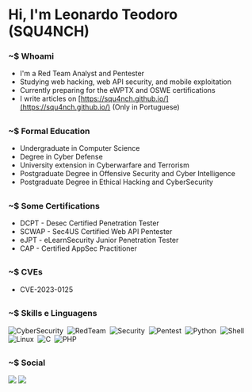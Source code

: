 # Hi, I'm Leonardo Teodoro (SQU4NCH)

### ~$ Whoami

- I'm a Red Team Analyst and Pentester
- Studying web hacking, web API security, and mobile exploitation
- Currently preparing for the eWPTX and OSWE certifications
- I write articles on [https://squ4nch.github.io/](https://squ4nch.github.io/) (Only in Portuguese)

##
### ~$ Formal Education
- Undergraduate in Computer Science
- Degree in Cyber Defense
- University extension in Cyberwarfare and Terrorism
- Postgraduate Degree in Offensive Security and Cyber Intelligence
- Postgraduate Degree in Ethical Hacking and CyberSecurity

##
### ~$ Some Certifications
- DCPT - Desec Certified Penetration Tester
- SCWAP - Sec4US Certified Web API Pentester
- eJPT - eLearnSecurity Junior Penetration Tester
- CAP - Certified AppSec Practitioner

##
### ~$ CVEs
- CVE-2023-0125

##
### ~$ Skills e Linguagens  
![CyberSecurity](https://img.shields.io/badge/-CyberSecurity-05122A?style=flat&logo=hackaday&color=black)&nbsp;
![RedTeam](https://img.shields.io/badge/RedTeam-FF0000?style=flat&logo=hackaday&logoColor=white)&nbsp;
![Security](https://img.shields.io/badge/-Security-05122A?style=flat&logo=hackaday&color=black)&nbsp;
![Pentest](https://img.shields.io/badge/-Pentest-05122A?style=flat&logo=hackaday&color=black)&nbsp;
![Python](https://img.shields.io/badge/-Python-05122A?style=flat&logo=python)&nbsp;
![Shell](https://img.shields.io/badge/Shell-05122A?style=flat&logo=gnu-bash&logoColor=white)&nbsp;
![Linux](https://img.shields.io/badge/-Linux-05122A?style=flat&logo=linux&logoColor=white)&nbsp;
![C](https://img.shields.io/badge/-C-05122A?style=flat&logo=C&logoColor=white)&nbsp;
![PHP](https://img.shields.io/badge/-PHP-05122A?style=flat&logo=php)&nbsp;

##
### ~$ Social
<a href="https://www.linkedin.com/in/leo-teodoro/" target="_blank"><img src="https://img.shields.io/badge/-LinkedIn-%230077B5?style=for-the-badge&logo=linkedin&logoColor=white" target="_blank"></a> 
<a href="https://tryhackme.com/p/SQU4NCH" target="_blank"><img src="https://img.shields.io/badge/-TryHackMe-1c2538?style=for-the-badge&logo=TryHackMe&logoColor=white" target="_blank"></a> 
